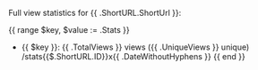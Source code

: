 Full view statistics for {{ .ShortURL.ShortUrl }}:

{{ range $key, $value := .Stats }}
 - {{ $key }}: {{ .TotalViews }} views ({{ .UniqueViews }} unique) /stats{{$.ShortURL.ID}}x{{ .DateWithoutHyphens }}
{{ end }}
